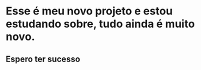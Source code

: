 <h1>Esse é meu novo projeto e estou estudando sobre, tudo ainda é muito novo.</h1>

<h2>Espero ter sucesso</h2>
